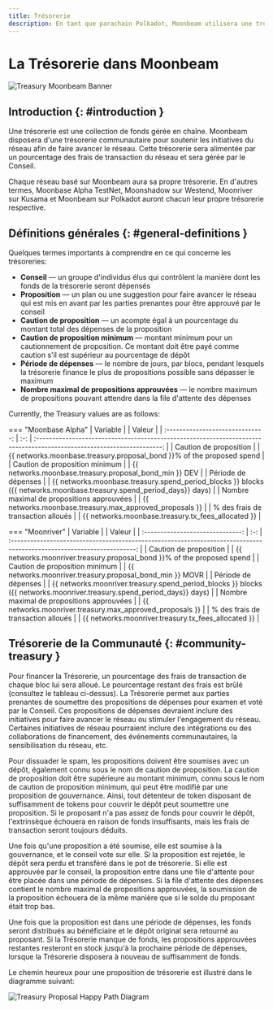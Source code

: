 ```yaml
---
title: Trésorerie
description: En tant que parachain Polkadot, Moonbeam utilisera une trésorerie en chaîne contrôlée par les membres du conseil, qui permet aux parties prenantes de soumettre des propositions pour faire avancer le réseau.
---
```


# La Trésorerie dans Moonbeam

![Treasury Moonbeam Banner](/images/learn/features/treasury/treasury-overview-banner.png)

## Introduction {: #introduction } 

Une trésorerie est une collection de fonds gérée en chaîne. Moonbeam disposera d'une trésorerie communautaire pour soutenir les initiatives du réseau afin de faire avancer le réseau. Cette trésorerie sera alimentée par un pourcentage des frais de transaction du réseau et sera gérée par le Conseil.

Chaque réseau basé sur Moonbeam aura sa propre trésorerie. En d'autres termes, Moonbase Alpha TestNet, Moonshadow sur Westend, Moonriver sur Kusama et Moonbeam sur Polkadot auront chacun leur propre trésorerie respective. 

## Définitions générales {: #general-definitions } 

Quelques termes importants à comprendre en ce qui concerne les trésoreries:

- **Conseil** — un groupe d'individus élus qui contrôlent la manière dont les fonds de la trésorerie seront dépensés
- **Proposition** — un plan ou une suggestion pour faire avancer le réseau qui est mis en avant par les parties prenantes pour être approuvé par le conseil
- **Caution de proposition** — un acompte égal à un pourcentage du montant total des dépenses de la proposition
- **Caution de proposition minimum** — montant minimum pour un cautionnement de proposition. Ce montant doit être payé comme caution s'il est supérieur au pourcentage de dépôt
- **Période de dépenses** — le nombre de jours, par blocs, pendant lesquels la trésorerie finance le plus de propositions possible sans dépasser le maximum
- **Nombre maximal de propositions approuvées** — le nombre maximum de propositions pouvant attendre dans la file d'attente des dépenses

Currently, the Treasury values are as follows:

=== "Moonbase Alpha"
    |             Variable             |     |                                                             Valeur                                                      |
    | :------------------------------: | :-: | :--------------------------------------------------------------------------------------------------------------------: |
    |           Caution de proposition          |     |                            {{ networks.moonbase.treasury.proposal_bond }}% of the proposed spend                       |
    |       Caution de proposition minimum      |     |                                  {{ networks.moonbase.treasury.proposal_bond_min }} DEV                              |
    |           Période de dépenses           |     |  {{ networks.moonbase.treasury.spend_period_blocks }} blocks ({{ networks.moonbase.treasury.spend_period_days}} days)  |
    |     Nombre maximal de propositions approuvées   |     |                                  {{ networks.moonbase.treasury.max_approved_proposals }}                               |
    |     % des frais de transaction alloués   |     |                                  {{ networks.moonbase.treasury.tx_fees_allocated }}                               |

=== "Moonriver"
    |             Variable             |     |                                                             Valeur                                                      |
    | :------------------------------: | :-: | :--------------------------------------------------------------------------------------------------------------------: |
    |           Caution de proposition          |     |                            {{ networks.moonriver.treasury.proposal_bond }}% of the proposed spend                       |
    |       Caution de proposition minimum      |     |                                  {{ networks.moonriver.treasury.proposal_bond_min }} MOVR                              |
    |           Période de dépenses           |     |  {{ networks.moonriver.treasury.spend_period_blocks }} blocks ({{ networks.moonriver.treasury.spend_period_days}} days)  |
    |     Nombre maximal de propositions approuvées   |     |                                  {{ networks.moonriver.treasury.max_approved_proposals }}                               |
     |     % des frais de transaction alloués   |     |                                  {{ networks.moonriver.treasury.tx_fees_allocated }}                               |

## Trésorerie de la Communauté {: #community-treasury } 

Pour financer la Trésorerie, un pourcentage des frais de transaction de chaque bloc lui sera alloué. Le pourcentage restant des frais est brûlé (consultez le tableau ci-dessus). La Trésorerie permet aux parties prenantes de soumettre des propositions de dépenses pour examen et voté par le Conseil. Ces propositions de dépenses devraient inclure des initiatives pour faire avancer le réseau ou stimuler l'engagement du réseau. Certaines initiatives de réseau pourraient inclure des intégrations ou des collaborations de financement, des événements communautaires, la sensibilisation du réseau, etc. 

Pour dissuader le spam, les propositions doivent être soumises avec un dépôt, également connu sous le nom de caution de proposition. La caution de proposition doit être supérieure au montant minimum, connu sous le nom de caution de proposition minimum, qui peut être modifié par une proposition de gouvernance. Ainsi, tout détenteur de token disposant de suffisamment de tokens pour couvrir le dépôt peut soumettre une proposition. Si le proposant n'a pas assez de fonds pour couvrir le dépôt, l'extrinsèque échouera en raison de fonds insuffisants, mais les frais de transaction seront toujours déduits. 

Une fois qu'une proposition a été soumise, elle est soumise à la gouvernance, et le conseil vote sur elle. Si la proposition est rejetée, le dépôt sera perdu et transféré dans le pot de trésorerie. Si elle est approuvée par le conseil, la proposition entre dans une file d'attente pour être placée dans une période de dépenses. Si la file d'attente des dépenses contient le nombre maximal de propositions approuvées, la soumission de la proposition échouera de la même manière que si le solde du proposant était trop bas.

Une fois que la proposition est dans une période de dépenses, les fonds seront distribués au bénéficiaire et le dépôt original sera retourné au proposant. Si la Trésorerie manque de fonds, les propositions approuvées restantes resteront en stock jusqu'à la prochaine période de dépenses, lorsque la Trésorerie disposera à nouveau de suffisamment de fonds.

Le chemin heureux pour une proposition de trésorerie est illustré dans le diagramme suivant:

![Treasury Proposal Happy Path Diagram](/images/learn/features/treasury/treasury-proposal-roadmap.png)

